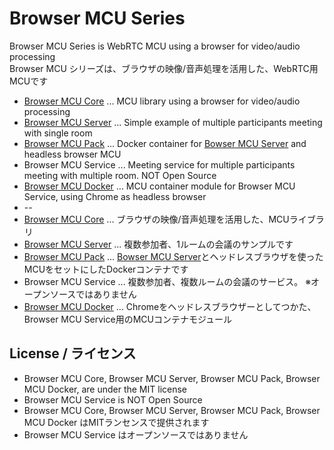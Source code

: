 # Browser MCU Series

Browser MCU Series is WebRTC MCU using a browser for video/audio processing <br />
Browser MCU シリーズは、ブラウザの映像/音声処理を活用した、WebRTC用MCUです <br />

* [Browser MCU Core](https://github.com/mganeko/browser_mcu_core) ... MCU library using a browser for video/audio processing
* [Browser MCU Server](https://github.com/mganeko/browser_mcu_server) ... Simple example of multiple participants meeting with single room
* [Browser MCU Pack](https://github.com/mganeko/browser_mcu_pack) ... Docker container for [Bowser MCU Server](https://github.com/mganeko/browser_mcu_server) and headless browser MCU
* Browser MCU Service ...  Meeting service for multiple participants meeting with multiple room. NOT Open Source
* [Browser MCU Docker](https://github.com/mganeko/browser_mcu_docker) ... MCU container module for Browser MCU Service, using Chrome as headless browser
* --
* [Browser MCU Core](https://github.com/mganeko/browser_mcu_core) ... ブラウザの映像/音声処理を活用した、MCUライブラリ
* [Browser MCU Server](https://github.com/mganeko/browser_mcu_server) ... 複数参加者、1ルームの会議のサンプルです
* [Browser MCU Pack](https://github.com/mganeko/browser_mcu_pack) ... [Bowser MCU Server](https://github.com/mganeko/browser_mcu_server)とヘッドレスブラウザを使ったMCUをセットにしたDockerコンテナです
* Browser MCU Service ...  複数参加者、複数ルームの会議のサービス。 ※オープンソースではありません
* [Browser MCU Docker](https://github.com/mganeko/browser_mcu_docker) ... Chromeをヘッドレスブラウザーとしてつかた、Browser MCU Service用のMCUコンテナモジュール


## License / ライセンス

* Browser MCU Core, Browser MCU Server, Browser MCU Pack, Browser MCU Docker, are under the MIT license
* Browser MCU Service is NOT Open Source
* Browser MCU Core, Browser MCU Server, Browser MCU Pack, Browser MCU Docker はMITランセンスで提供されます
* Browser MCU Service はオープンソースではありません



